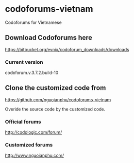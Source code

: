 # codoforums-vietnam
Codoforums for Vietnamese


## Download Codoforums here
https://bitbucket.org/evnix/codoforum_downloads/downloads

### Current version
codoforum.v.3.7.2.build-10

## Clone the customized code from
https://github.com/nguoianphu/codoforums-vietnam

Overide the source code by the customized code.

### Official forums
http://codologic.com/forum/

### Customized forums
http://www.nguoianphu.com/
